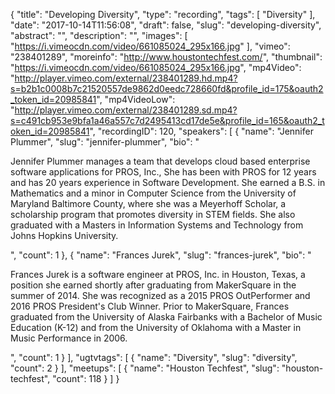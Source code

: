 {
  "title": "Developing Diversity",
  "type": "recording",
  "tags": [
    "Diversity"
  ],
  "date": "2017-10-14T11:56:08",
  "draft": false,
  "slug": "developing-diversity",
  "abstract": "",
  "description": "",
  "images": [
    "https://i.vimeocdn.com/video/661085024_295x166.jpg"
  ],
  "vimeo": "238401289",
  "moreinfo": "http://www.houstontechfest.com/",
  "thumbnail": "https://i.vimeocdn.com/video/661085024_295x166.jpg",
  "mp4Video": "http://player.vimeo.com/external/238401289.hd.mp4?s=b2b1c0008b7c21520557de9862d0eedc728660fd&profile_id=175&oauth2_token_id=20985841",
  "mp4VideoLow": "http://player.vimeo.com/external/238401289.sd.mp4?s=c491cb953e9bfa1a46a557c7d2495413cd17de5e&profile_id=165&oauth2_token_id=20985841",
  "recordingID": 120,
  "speakers": [
    {
      "name": "Jennifer Plummer",
      "slug": "jennifer-plummer",
      "bio": "<p>Jennifer Plummer manages a team that develops cloud based enterprise software applications for PROS, Inc., She has been with PROS for 12 years and has 20 years experience in Software Development. She earned a B.S. in Mathematics and a minor in Computer Science from the University of Maryland Baltimore County, where she was a Meyerhoff Scholar, a scholarship program that promotes diversity in STEM fields. She also graduated with a Masters in Information Systems and Technology from Johns Hopkins University.</p>",
      "count": 1
    },
    {
      "name": "Frances Jurek",
      "slug": "frances-jurek",
      "bio": "<p>Frances Jurek is a software engineer at PROS, Inc. in Houston, Texas, a position she earned shortly after graduating from MakerSquare in the summer of 2014. She was recognized as a 2015 PROS OutPerformer and 2016 PROS President's Club Winner. Prior to MakerSquare, Frances graduated from the University of Alaska Fairbanks with a Bachelor of Music Education (K-12) and from the University of Oklahoma with a Master in Music Performance in 2006.</p>",
      "count": 1
    }
  ],
  "ugtvtags": [
    {
      "name": "Diversity",
      "slug": "diversity",
      "count": 2
    }
  ],
  "meetups": [
    {
      "name": "Houston Techfest",
      "slug": "houston-techfest",
      "count": 118
    }
  ]
}